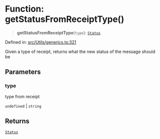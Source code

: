 # Function: getStatusFromReceiptType()

> **getStatusFromReceiptType**(`type`): [`Status`](../namespaces/proto/namespaces/WebMessageInfo/enumerations/Status.md)

Defined in: [src/Utils/generics.ts:321](https://github.com/Fokusdotid/bail/blob/fcd0cec6f26de1fb545eb2e03fa5c63fbad99d3d/src/Utils/generics.ts#L321)

Given a type of receipt, returns what the new status of the message should be

## Parameters

### type

type from receipt

`undefined` | `string`

## Returns

[`Status`](../namespaces/proto/namespaces/WebMessageInfo/enumerations/Status.md)

